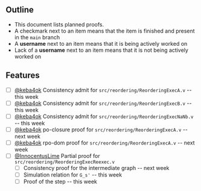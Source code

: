 ## Outline

* This document lists planned proofs.
* A checkmark next to an item means that the item is finished and present in the `main` branch
* A **username** next to an item means that it is being actively worked on
* Lack of a **username** next to an item means that it is not being actively worked on

## Features

- [ ] [@keba4ok](https://www.github.com/keba4ok) Consistency admit for `src/reordering/ReorderingExecA.v` -- this week
- [ ] [@keba4ok](https://www.github.com/keba4ok) Consistency admit for `src/reordering/ReorderingExecB.v` -- this week
- [ ] [@keba4ok](https://www.github.com/keba4ok) Consistency admit for `src/reordering/ReorderingExecNaNb.v` -- this week
- [ ] [@keba4ok](https://www.github.com/keba4ok) po-closure proof for `src/reordering/ReorderingExecA.v` -- next week
- [ ] [@keba4ok](https://www.github.com/keba4ok) rpo-dom proof for `src/reordering/ReorderingExecA.v` -- next week
- [ ] [@InnocentusLime](https://www.github.com/InnocentusLime) Partial proof for `src/reordering/ReorderingExecReexec.v`
    * [ ] Consistency proof for the intermediate graph -- next week
    * [ ] Simulation relation for `G_s'` -- this week
    * [ ] Proof of the step -- this week